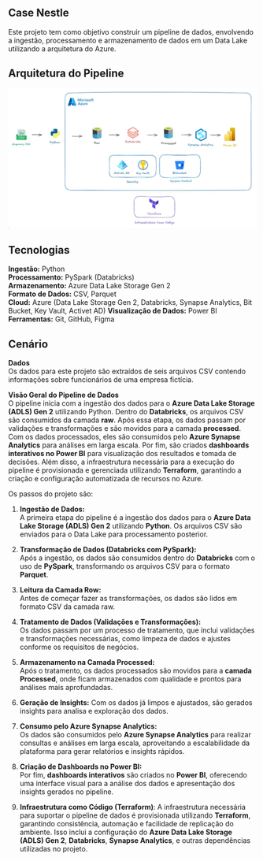 
## Case Nestle
Este projeto tem como objetivo construir um pipeline de dados, envolvendo a ingestão, processamento e armazenamento de dados em um Data Lake utilizando a arquitetura do Azure.

## Arquitetura do Pipeline

![alt text](IMG/pipeline.JPG)

## Tecnologias

**Ingestão:** Python  
**Processamento:** PySpark (Databricks)  
**Armazenamento:** Azure Data Lake Storage Gen 2  
**Formato de Dados:** CSV, Parquet  
**Cloud:** Azure (Data Lake Storage Gen 2, Databricks, Synapse Analytics, Bit Bucket, Key Vault, Activet AD)
**Visualização de Dados:** Power BI
**Ferramentas:** Git, GitHub, Figma

## Cenário

**Dados**  
Os dados para este projeto são extraídos de seis arquivos CSV contendo informações sobre funcionários de uma empresa fictícia. 

**Visão Geral do Pipeline de Dados**  
O pipeline inicia com a ingestão dos dados para o **Azure Data Lake Storage (ADLS) Gen 2** utilizando Python. Dentro do **Databricks**, os arquivos CSV são consumidos da camada **raw**. Após essa etapa, os dados passam por validações e transformações e são movidos para a camada **processed**. Com os dados processados, eles são consumidos pelo **Azure Synapse Analytics** para análises em larga escala. Por fim, são criados **dashboards interativos no Power BI** para visualização dos resultados e tomada de decisões. Além disso, a infraestrutura necessária para a execução do pipeline é provisionada e gerenciada utilizando **Terraform**, garantindo a criação e configuração automatizada de recursos no Azure.

Os passos do projeto são:

1. **Ingestão de Dados:**  
    A primeira etapa do pipeline é a ingestão dos dados para o **Azure Data Lake Storage (ADLS) Gen 2** utilizando **Python**. Os arquivos CSV são enviados para o Data Lake para processamento posterior.
    
2. **Transformação de Dados (Databricks com PySpark):**  
    Após a ingestão, os dados são consumidos dentro do **Databricks** com o uso de **PySpark**, transformando os arquivos CSV para o formato **Parquet**.
    
3. **Leitura da Camada Row:**  
    Antes de começar fazer as transformações, os dados são lidos em formato CSV da camada raw.
    
4. **Tratamento de Dados (Validações e Transformações):**  
    Os dados passam por um processo de tratamento, que inclui validações e transformações necessárias, como limpeza de dados e ajustes conforme os requisitos de negócios.
    
5. **Armazenamento na Camada Processed:**  
    Após o tratamento, os dados processados são movidos para a **camada Processed**, onde ficam armazenados com qualidade e prontos para análises mais aprofundadas.
    
6. **Geração de Insights:**
	Com os dados já limpos e ajustados, são gerados insights para analisa e exploração dos dados.
    
7. **Consumo pelo Azure Synapse Analytics:**  
    Os dados são consumidos pelo **Azure Synapse Analytics** para realizar consultas e análises em larga escala, aproveitando a escalabilidade da plataforma para gerar relatórios e insights rápidos.
    
8. **Criação de Dashboards no Power BI:**  
    Por fim, **dashboards interativos** são criados no **Power BI**, oferecendo uma interface visual para a análise dos dados e apresentação dos insights gerados no pipeline.
    
9. **Infraestrutura como Código (Terraform)**:
	A infraestrutura necessária para suportar o pipeline de dados é provisionada utilizando **Terraform**, garantindo consistência, automação e facilidade de replicação do ambiente. Isso inclui a configuração do **Azure Data Lake Storage (ADLS) Gen 2**, **Databricks**, **Synapse Analytics**, e outras dependências utilizadas no projeto.


